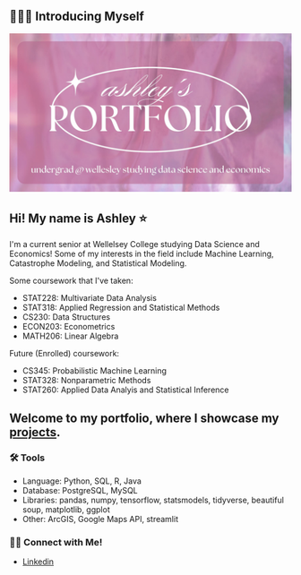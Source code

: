 ## 🙋🏻‍♀️ Introducing Myself

![LinkedIn Banner](https://raw.githubusercontent.com/ay108/ay108/main/assets/ashley_banner.jpg)

## Hi! My name is Ashley ⭐️ 
I'm a current senior at Wellelsey College studying Data Science and Economics! Some of my interests in the field include Machine Learning, Catastrophe Modeling, and Statistical Modeling. 

Some coursework that I've taken:
- STAT228: Multivariate Data Analysis
- STAT318: Applied Regression and Statistical Methods
- CS230: Data Structures
- ECON203: Econometrics
- MATH206: Linear Algebra

Future (Enrolled) coursework:
- CS345: Probabilistic Machine Learning
- STAT328: Nonparametric Methods
- STAT260: Applied Data Analyis and Statistical Inference

## Welcome to my portfolio, where I showcase my [projects](https://github.com/ay108/Portfolio/blob/main/README.md).

### 🛠️ Tools

- Language: Python, SQL, R, Java
- Database: PostgreSQL, MySQL
- Libraries: pandas, numpy, tensorflow, statsmodels, tidyverse, beautiful soup, matplotlib, ggplot
- Other: ArcGIS, Google Maps API, streamlit

### 👋🏻 Connect with Me!

- [Linkedin](https://www.linkedin.com/in/ashley-yang1124/)
